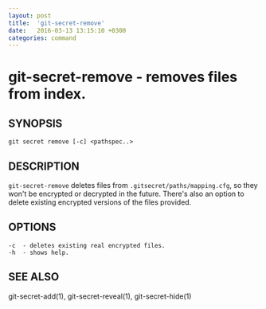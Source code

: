```yaml
---
layout: post
title:  'git-secret-remove'
date:   2016-03-13 13:15:10 +0300
categories: command
---
```

git-secret-remove - removes files from index.
=============================================

## SYNOPSIS

    git secret remove [-c] <pathspec..>


## DESCRIPTION
`git-secret-remove` deletes files from `.gitsecret/paths/mapping.cfg`, so they won't be encrypted or decrypted in the future. There's also an option to delete existing encrypted versions of the files provided.


## OPTIONS

    -c  - deletes existing real encrypted files.
    -h  - shows help.


## SEE ALSO

git-secret-add(1), git-secret-reveal(1), git-secret-hide(1)

